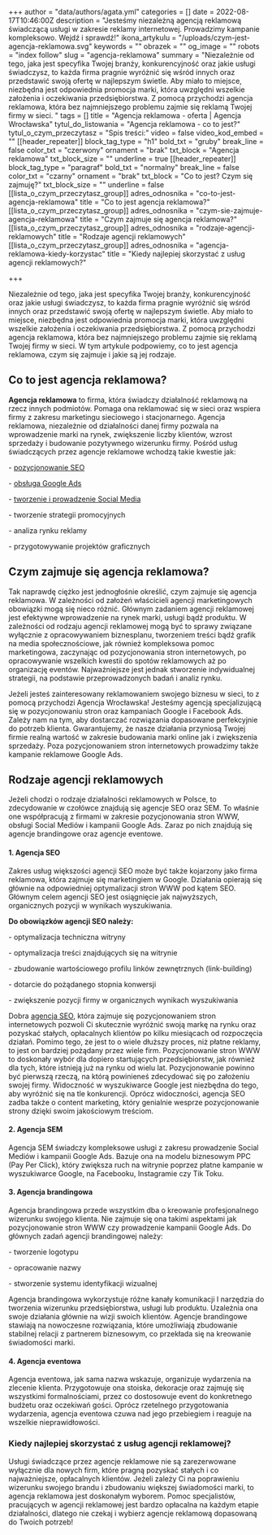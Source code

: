 +++
author = "data/authors/agata.yml"
categories = []
date = 2022-08-17T10:46:00Z
description = "Jesteśmy niezależną agencją reklamową świadczącą usługi w zakresie reklamy internetowej. Prowadzimy kampanie kompleksowo. Wejdź i sprawdź!"
ikona_artykulu = "/uploads/czym-jest-agencja-reklamowa.svg"
keywords = ""
obrazek = ""
og_image = ""
robots = "index follow"
slug = "agencja-reklamowa"
summary = "Niezależnie od tego, jaka jest specyfika Twojej branży, konkurencyjność oraz jakie usługi świadczysz, to każda firma pragnie wyróżnić się wśród innych oraz przedstawić swoją ofertę w najlepszym świetle. Aby miało to miejsce, niezbędna jest odpowiednia promocja marki, która uwzględni wszelkie założenia i oczekiwania przedsiębiorstwa. Z pomocą przychodzi agencja reklamowa, która bez najmniejszego problemu zajmie się reklamą Twojej firmy w sieci. "
tags = []
title = "Agencja reklamowa - oferta | Agencja Wrocławska"
tytul_do_listowania = "Agencja reklamowa - co to jest?"
tytul_o_czym_przeczytasz = "Spis treści:"
video = false
video_kod_embed = ""
[[header_repeater]]
block_tag_type = "h1"
bold_txt = "gruby"
break_line = false
color_txt = "czerwony"
ornament = "brak"
txt_block = "Agencja reklamowa"
txt_block_size = ""
underline = true
[[header_repeater]]
block_tag_type = "paragraf"
bold_txt = "normalny"
break_line = false
color_txt = "czarny"
ornament = "brak"
txt_block = "Co to jest? Czym się zajmuję?"
txt_block_size = ""
underline = false
[[lista_o_czym_przeczytasz_group]]
adres_odnosnika = "co-to-jest-agencja-reklamowa"
title = "Co to jest agencja reklamowa?"
[[lista_o_czym_przeczytasz_group]]
adres_odnosnika = "czym-sie-zajmuje-agencja-reklamowa"
title = "Czym zajmuje się agencja reklamowa?"
[[lista_o_czym_przeczytasz_group]]
adres_odnosnika = "rodzaje-agencji-reklamowych"
title = "Rodzaje agencji reklamowych"
[[lista_o_czym_przeczytasz_group]]
adres_odnosnika = "agencja-reklamowa-kiedy-korzystac"
title = "Kiedy najlepiej skorzystać z usług agencji reklamowych?"

+++

Niezależnie od tego, jaka jest specyfika Twojej branży, konkurencyjność oraz jakie usługi świadczysz, to każda firma pragnie wyróżnić się wśród innych oraz przedstawić swoją ofertę w najlepszym świetle. Aby miało to miejsce, niezbędna jest odpowiednia promocja marki, która uwzględni wszelkie założenia i oczekiwania przedsiębiorstwa. Z pomocą przychodzi agencja reklamowa, która bez najmniejszego problemu zajmie się reklamą Twojej firmy w sieci. W tym artykule podpowiemy, co to jest agencja reklamowa, czym się zajmuje i jakie są jej rodzaje.

## **Co to jest agencja reklamowa?**

**Agencja reklamowa** to firma, która świadczy działalność reklamową na rzecz innych podmiotów. Pomaga ona reklamować się w sieci oraz wspiera firmy z zakresu marketingu sieciowego i stacjonarnego. Agencja reklamowa, niezależnie od działalności danej firmy pozwala na wprowadzenie marki na rynek, zwiększenie liczby klientów, wzrost sprzedaży i budowanie pozytywnego wizerunku firmy. Pośród usług świadczących przez agencje reklamowe wchodzą takie kwestie jak:

\- [pozycjonowanie SEO](https://agencjawroclawska.pl/pozycjonowanie-stron/)

\- [obsługa Google Ads](https://agencjawroclawska.pl/google-adwords/)

\- [tworzenie i prowadzenie Social Media](https://agencjawroclawska.pl/social-media/)

\- tworzenie strategii promocyjnych

\- analiza rynku reklamy

\- przygotowywanie projektów graficznych

## **Czym zajmuje się agencja reklamowa?**

Tak naprawdę ciężko jest jednogłośnie określić, czym zajmuje się agencja reklamowa. W zależności od założeń właścicieli agencji marketingowych obowiązki mogą się nieco różnić. Głównym zadaniem agencji reklamowej jest efektywne wprowadzenie na rynek marki, usługi bądź produktu. W zależności od rodzaju agencji reklamowej mogą być to sprawy związane wyłącznie z opracowywaniem biznesplanu, tworzeniem treści bądź grafik na media społecznościowe, jak również kompleksowa pomoc marketingowa, zaczynając od pozycjonowania stron internetowych, po opracowywanie wszelkich kwestii do spotów reklamowych aż po organizację eventów. Najważniejsze jest jednak stworzenie indywidualnej strategii, na podstawie przeprowadzonych badań i analiz rynku.

Jeżeli jesteś zainteresowany reklamowaniem swojego biznesu w sieci, to z pomocą przychodzi Agencja Wrocławska! Jesteśmy agencją specjalizującą się w pozycjonowaniu stron oraz kampaniach Google i Facebook Ads. Zależy nam na tym, aby dostarczać rozwiązania dopasowane perfekcyjnie do potrzeb klienta. Gwarantujemy, że nasze działania przyniosą Twojej firmie realną wartość w zakresie budowania marki online jak i zwiększenia sprzedaży. Poza pozycjonowaniem stron internetowych prowadzimy także kampanie reklamowe Google Ads.

## **Rodzaje agencji reklamowych**

Jeżeli chodzi o rodzaje działalności reklamowych w Polsce, to zdecydowanie w czołówce znajdują się agencje SEO oraz SEM. To właśnie one współpracują z firmami w zakresie pozycjonowania stron WWW, obsługi Social Mediów i kampanii Google Ads. Zaraz po nich znajdują się agencje brandingowe oraz agencje eventowe.

#### **1. Agencja SEO**

Zakres usług większości agencji SEO może być także kojarzony jako firma reklamowa, która zajmuje się marketingiem w Google. Działania opierają się głównie na odpowiedniej optymalizacji stron WWW pod kątem SEO. Głównym celem agencji SEO jest osiągnięcie jak najwyższych, organicznych pozycji w wynikach wyszukiwania.

**Do obowiązków agencji SEO należy:**

\- optymalizacja techniczna witryny

\- optymalizacja treści znajdujących się na witrynie

\- zbudowanie wartościowego profilu linków zewnętrznych (link-building)

\- dotarcie do pożądanego stopnia konwersji

\- zwiększenie pozycji firmy w organicznych wynikach wyszukiwania

Dobra [agencja SEO](https://agencjawroclawska.pl/), która zajmuje się pozycjonowaniem stron internetowych pozwoli Ci skutecznie wyróżnić swoją markę na rynku oraz pozyskać stałych, opłacalnych klientów po kilku miesiącach od rozpoczęcia działań. Pomimo tego, że jest to o wiele dłuższy proces, niż płatne reklamy, to jest on bardziej pożądany przez wiele firm. Pozycjonowanie stron WWW to doskonały wybór dla dopiero startujących przedsiębiorstw, jak również dla tych, które istnieją już na rynku od wielu lat. Pozycjonowanie powinno być pierwszą rzeczą, na którą powinieneś zdecydować się po założeniu swojej firmy. Widoczność w wyszukiwarce Google jest niezbędna do tego, aby wyróżnić się na tle konkurencji. Oprócz widoczności, agencja SEO zadba także o content marketing, który genialnie wesprze pozycjonowanie strony dzięki swoim jakościowym treściom.

#### **2. Agencja SEM**

Agencja SEM świadczy kompleksowe usługi z zakresu prowadzenie Social Mediów i kampanii Google Ads. Bazuje ona na modelu biznesowym PPC (Pay Per Click), który zwiększa ruch na witrynie poprzez płatne kampanie w wyszukiwarce Google, na Facebooku, Instagramie czy Tik Toku.

#### **3. Agencja brandingowa**

Agencja brandingowa przede wszystkim dba o kreowanie profesjonalnego wizerunku swojego klienta. Nie zajmuje się ona takimi aspektami jak pozycjonowanie stron WWW czy prowadzenie kampanii Google Ads. Do głównych zadań agencji brandingowej należy:

\- tworzenie logotypu

\- opracowanie nazwy

\- stworzenie systemu identyfikacji wizualnej

Agencja brandingowa wykorzystuje różne kanały komunikacji I narzędzia do tworzenia wizerunku przedsiębiorstwa, usługi lub produktu. Uzależnia ona swoje działania głównie na wizji swoich klientów. Agencje brandingowe stawiają na nowoczesne rozwiązania, które umożliwiają zbudowanie stabilnej relacji z partnerem biznesowym, co przekłada się na kreowanie świadomości marki.

#### **4. Agencja eventowa**

Agencja eventowa, jak sama nazwa wskazuje, organizuje wydarzenia na zlecenie klienta. Przygotowuje ona stoiska, dekoracje oraz zajmuję się wszystkimi formalnościami, przez co dostosowuje event do konkretnego budżetu oraz oczekiwań gości. Oprócz rzetelnego przygotowania wydarzenia, agencja eventowa czuwa nad jego przebiegiem i reaguje na wszelkie nieprawidłowości.

### **Kiedy najlepiej skorzystać z usług agencji reklamowej?**

Usługi świadczące przez agencje reklamowe nie są zarezerwowane wyłącznie dla nowych firm, które pragną pozyskać stałych i co najważniejsze, opłacalnych klientów. Jeżeli zależy Ci na poprawieniu wizerunku swojego brandu i zbudowaniu większej świadomości marki, to agencja reklamowa jest doskonałym wyborem. Pomoc specjalistów, pracujących w agencji reklamowej jest bardzo opłacalna na każdym etapie działalności, dlatego nie czekaj i wybierz agencje reklamową dopasowaną do Twoich potrzeb!